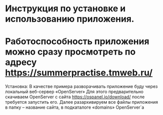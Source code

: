 # Инструкция по установке и использованию приложения.
# Работоспособность приложения можно сразу просмотреть по адресу https://summerpractise.tmweb.ru/
Установка:
В качестве примера разворачивать приложение буду через локальный веб-сервер «OpenServer»
Для этого предварительно скачиваем OpenServer с сайта https://ospanel.io/download/
после требуется запустить его.
Далее разархивируем все файлы приложения в папку – название сайта, в подкаталоге «domains» OpenServer`а
